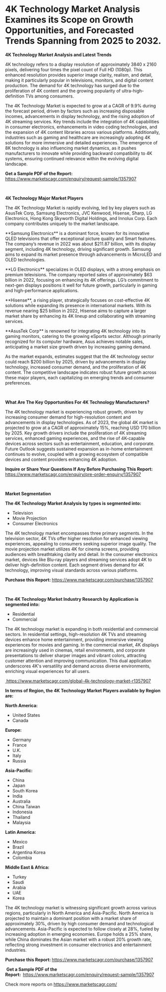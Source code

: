 <p><h1>4K Technology Market Analysis Examines its Scope on Growth Opportunities, and Forecasted Trends Spanning from 2025 to 2032.</h1></p><p><strong>4K Technology Market Analysis and Latest Trends</strong></p>
<p><p>4K technology refers to a display resolution of approximately 3840 x 2160 pixels, delivering four times the pixel count of Full HD (1080p). This enhanced resolution provides superior image clarity, realism, and detail, making it particularly popular in televisions, monitors, and digital content production. The demand for 4K technology has surged due to the proliferation of 4K content and the growing popularity of ultra-high-definition TVs among consumers.</p><p>The 4K Technology Market is expected to grow at a CAGR of 9.9% during the forecast period, driven by factors such as increasing disposable incomes, advancements in display technology, and the rising adoption of 4K streaming services. Key trends include the integration of 4K capabilities in consumer electronics, enhancements in video coding technologies, and the expansion of 4K content libraries across various platforms. Additionally, industries such as gaming and healthcare are increasingly adopting 4K solutions for more immersive and detailed experiences. The emergence of 8K technology is also influencing market dynamics, as it pushes manufacturers to innovate while providing backward compatibility to 4K systems, ensuring continued relevance within the evolving digital landscape.</p></p>
<p><strong>Get a Sample PDF of the Report:&nbsp;</strong> <a href="https://www.marketscagr.com/enquiry/request-sample/1357907?utm_campaign=2130&utm_medium=2&utm_source=Github&utm_content=ia&utm_term=09032025&utm_id=4k-technology">https://www.marketscagr.com/enquiry/request-sample/1357907</a></p>
<p>&nbsp;</p>
<p><strong>4K Technology Major Market Players</strong></p>
<p><p>The 4K Technology Market is rapidly evolving, led by key players such as AsusTek Corp, Samsung Electronics, JVC Kenwood, Hisense, Sharp, LG Electronics, Hong Kong Skyworth Digital Holdings, and Innolux Corp. Each company contributes uniquely to the market landscape.</p><p>**Samsung Electronics** is a dominant force, known for its innovative QLED televisions that offer exceptional picture quality and Smart features. The company’s revenue in 2022 was about $211.87 billion, with its display segment, including 4K technology, driving significant growth. Samsung aims to expand its market presence through advancements in MicroLED and OLED technologies.</p><p>**LG Electronics** specializes in OLED displays, with a strong emphasis on premium televisions. The company reported sales of approximately $63 billion in 2022, focusing on enhancing its 4K offerings. LG’s commitment to next-gen displays positions it well for future growth, particularly in gaming and high-performance applications.</p><p>**Hisense**, a rising player, strategically focuses on cost-effective 4K solutions while expanding its presence in international markets. With its revenue nearing $25 billion in 2022, Hisense aims to capture a larger market share by enhancing its 4K lineup and collaborating with streaming services.</p><p>**AsusTek Corp** is renowned for integrating 4K technology into its gaming monitors, catering to the growing eSports sector. Although primarily recognized for its computer hardware, Asus achieves notable sales, anticipating a market size growth driven by increasing gaming demand.</p><p>As the market expands, estimates suggest that the 4K technology sector could reach $200 billion by 2025, driven by advancements in display technology, increased consumer demand, and the proliferation of 4K content. The competitive landscape indicates robust future growth across these major players, each capitalizing on emerging trends and consumer preferences.</p></p>
<p>&nbsp;</p>
<p><strong>What Are The Key Opportunities For 4K Technology Manufacturers?</strong></p>
<p><p>The 4K technology market is experiencing robust growth, driven by increasing consumer demand for high-resolution content and advancements in display technologies. As of 2023, the global 4K market is projected to grow at a CAGR of approximately 15%, reaching USD 170 billion by 2025. Key growth drivers include the proliferation of 4K streaming services, enhanced gaming experiences, and the rise of 4K-capable devices across sectors such as entertainment, education, and corporate. Future Outlook suggests sustained expansion as in-home entertainment continues to evolve, coupled with a growing ecosystem of compatible devices and content providers enhancing 4K adoption.</p></p>
<p><strong>Inquire or Share Your Questions If Any Before Purchasing This Report:</strong> <a href="https://www.marketscagr.com/enquiry/pre-order-enquiry/1357907?utm_campaign=2130&utm_medium=2&utm_source=Github&utm_content=ia&utm_term=09032025&utm_id=4k-technology">https://www.marketscagr.com/enquiry/pre-order-enquiry/1357907</a></p>
<p>&nbsp;</p>
<p><strong>Market Segmentation</strong></p>
<p><strong>The 4K Technology Market Analysis by types is segmented into:</strong></p>
<p><ul><li>Television</li><li>Movie Projection</li><li>Consumer Electronics</li></ul></p>
<p><p>The 4K technology market encompasses three primary segments. In the television sector, 4K TVs offer higher resolution for enhanced viewing experiences, appealing to consumers seeking superior image quality. The movie projection market utilizes 4K for cinema screens, providing audiences with breathtaking clarity and detail. In the consumer electronics market, devices like Blu-ray players and streaming services adopt 4K to deliver high-definition content. Each segment drives demand for 4K technology, improving visual standards across various platforms.</p></p>
<p><strong>Purchase this Report:&nbsp;</strong><a href="https://www.marketscagr.com/purchase/1357907?utm_campaign=2130&utm_medium=2&utm_source=Github&utm_content=ia&utm_term=09032025&utm_id=4k-technology">https://www.marketscagr.com/purchase/1357907</a></p>
<p>&nbsp;</p>
<p><strong>The 4K Technology Market Industry Research by Application is segmented into:</strong></p>
<p><ul><li>Residential</li><li>Commercial</li></ul></p>
<p><p>The 4K technology market is expanding in both residential and commercial sectors. In residential settings, high-resolution 4K TVs and streaming devices enhance home entertainment, providing immersive viewing experiences for movies and gaming. In the commercial market, 4K displays are increasingly used in cinemas, retail environments, and corporate presentations to deliver sharper images and vibrant colors, attracting customer attention and improving communication. This dual application underscores 4K's versatility and demand across diverse environments, enriching visual experiences for all users.</p></p>
<p><a href="https://www.marketscagr.com/global-4k-technology-market-r1357907?utm_campaign=2130&utm_medium=2&utm_source=Github&utm_content=ia&utm_term=09032025&utm_id=4k-technology">&nbsp;https://www.marketscagr.com/global-4k-technology-market-r1357907</a></p>
<p><strong>In terms of Region, the 4K Technology Market Players available by Region are:</strong></p>
<p>
    <p> <strong> North America: </strong>
        <ul>
            <li>United States</li>
            <li>Canada</li>
        </ul>
        </p> 
    <p> <strong> Europe: </strong>
        <ul>
            <li>Germany</li>
            <li>France</li>
            <li>U.K.</li>
            <li>Italy</li>
            <li>Russia</li>
        </ul>
        </p> 
    <p> <strong> Asia-Pacific: </strong>
        <ul>
            <li>China</li>
            <li>Japan</li>
            <li>South Korea</li>
            <li>India</li>
            <li>Australia</li>
            <li>China Taiwan</li>
            <li>Indonesia</li>
            <li>Thailand</li>
            <li>Malaysia</li>
        </ul>
        </p> 
    <p> <strong> Latin America: </strong>
        <ul>
            <li>Mexico</li>
            <li>Brazil</li>
            <li>Argentina Korea</li>
            <li>Colombia</li>
        </ul>
        </p> 
    <p> <strong> Middle East & Africa: </strong>
        <ul>
            <li>Turkey</li>
            <li>Saudi</li>
            <li>Arabia</li>
            <li>UAE</li>
            <li>Korea</li>
        </ul>
    </p>
    </p>
<p><p>The 4K technology market is witnessing significant growth across various regions, particularly in North America and Asia-Pacific. North America is projected to maintain a dominant position with a market share of approximately 30%, driven by high consumer demand and technological advancements. Asia-Pacific is expected to follow closely at 28%, fueled by increasing adoption in emerging economies. Europe holds a 25% share, while China dominates the Asian market with a robust 20% growth rate, reflecting strong investment in consumer electronics and entertainment industries.</p></p>
<p><strong>Purchase this Report: </strong><a href="https://www.marketscagr.com/purchase/1357907?utm_campaign=2130&utm_medium=2&utm_source=Github&utm_content=ia&utm_term=09032025&utm_id=4k-technology">https://www.marketscagr.com/purchase/1357907</a></p>
<p>&nbsp;<strong>Get a Sample PDF of the Report:&nbsp;&nbsp;</strong><a href="https://www.marketscagr.com/enquiry/request-sample/1357907?utm_campaign=2130&utm_medium=2&utm_source=Github&utm_content=ia&utm_term=09032025&utm_id=4k-technology">https://www.marketscagr.com/enquiry/request-sample/1357907</a></p>
<p><strong></strong></p>
<p>Check more reports on <a href="https://www.marketscagr.com/?utm_campaign=2130&utm_medium=2&utm_source=Github&utm_content=ia&utm_term=09032025&utm_id=4k-technology">https://www.marketscagr.com/</a></p>